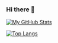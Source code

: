 ### Hi there 👋

[![My GitHub Stats](https://github-readme-stats.vercel.app/api/?username=brendanoc21&count_private=true&theme=monokai&showicons=true)]()

[![Top Langs](https://github-readme-stats-git-masterrstaa-rickstaa.vercel.app/api/top-langs/?username=brendanoc21&theme=monokai)](https://github.com/brendanoc21/github-readme-stats)

<!--
**brendanoc21/brendanoc21** is a ✨ _special_ ✨ repository because its `README.md` (this file) appears on your GitHub profile.

Here are some ideas to get you started:

- 🔭 I’m currently working on ...
- 🌱 I’m currently learning ...
- 👯 I’m looking to collaborate on ...
- 🤔 I’m looking for help with ...
- 💬 Ask me about ...
- 📫 How to reach me: ...
- 😄 Pronouns: ...
- ⚡ Fun fact: ...
-->
